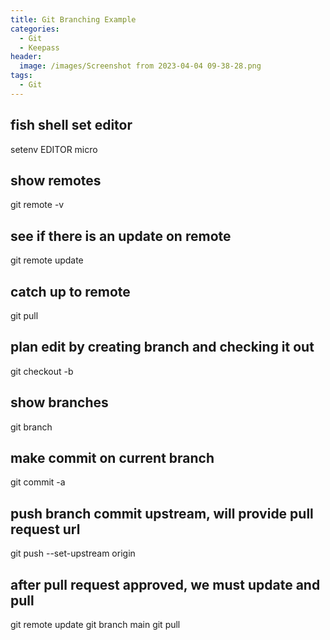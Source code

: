 ```yaml
---
title: Git Branching Example
categories:
  - Git
  - Keepass
header:
  image: /images/Screenshot from 2023-04-04 09-38-28.png
tags:
  - Git
---
```


## fish shell set editor
setenv EDITOR micro

## show remotes
git remote -v

## see if there is an update on remote
git remote update

## catch up to remote
git pull

## plan edit by creating branch and checking it out
git checkout -b <edit-name>

## show branches
git branch

## make commit on current branch
git commit -a

## push branch commit upstream, will provide pull request url
git push --set-upstream origin <edit-name>

## after pull request approved, we must update and pull
git remote update
git branch main
git pull




